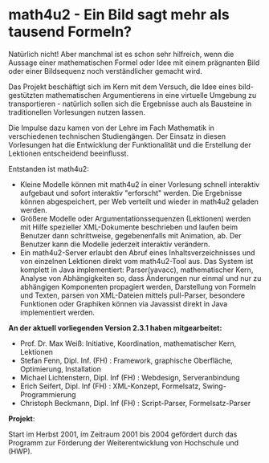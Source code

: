 math4u2 -  Ein Bild sagt mehr als tausend Formeln?
=======

Natürlich nicht!  Aber manchmal  ist es schon sehr hilfreich, wenn die Aussage einer mathematischen Formel oder Idee mit einem prägnanten Bild oder einer Bildsequenz  noch verständlicher gemacht wird.

Das Projekt beschäftigt sich im Kern mit dem Versuch, die Idee eines  bild-gestützten mathematischen Argumentierens in eine virtuelle Umgebung zu transportieren - natürlich sollen sich die Ergebnisse auch als Bausteine in traditionellen Vorlesungen nutzen lassen.

Die Impulse dazu kamen von der Lehre im Fach Mathematik in verschiedenen technischen Studiengängen. Der Einsatz in  diesen Vorlesungen hat die Entwicklung der Funktionalität und die Erstellung der Lektionen entscheidend beeinflusst.

Entstanden ist math4u2:
- Kleine Modelle können mit math4u2 in einer Vorlesung schnell interaktiv aufgebaut und sofort interaktiv "erforscht" werden. Die Ergebnisse können abgespeichert, per Web verteilt und wieder in math4u2 geladen werden.
- Größere Modelle oder Argumentationssequenzen (Lektionen) werden mit Hilfe spezieller XML-Dokumente beschrieben und laufen beim Benutzer dann schrittweise, gegebenenfalls mit Animation, ab. Der Benutzer kann die Modelle jederzeit interaktiv verändern.
- Ein math4u2-Server erlaubt den Abruf eines Inhaltsverzeichnisses und von einzelnen Lektionen direkt vom math4u2-Tool aus.
Das System ist komplett in Java implementiert: Parser(yavacc), mathematischer Kern,  Analyse von Abhängigkeiten so, dass Änderungen nur einmal und nur zu  abhängigen Komponenten propagiert  werden, Darstellung von Formeln und Texten, parsen von XML-Dateien mittels pull-Parser, besondere Funktionen oder Graphiken können via Javassist  direkt in Java implementiert werden. 


**An der aktuell vorliegenden Version 2.3.1 haben mitgearbeitet:**
- Prof. Dr. Max Weiß: Initiative, Koordination, mathematischer Kern, Lektionen
- Stefan Fenn, Dipl. Inf. (FH) : Framework, graphische Oberfläche, Optimierung, Installation
- Michael Lichtenstern, Dipl. Inf (FH) : Webdesign, Serveranbindung
- Erich Seifert, Dipl. Inf (FH) : XML-Konzept, Formelsatz, Swing-Programmierung
- Christoph Beckmann, Dipl. Inf (FH) : Script-Parser, Formelsatz-Parser

**Projekt**:

Start im Herbst 2001, im Zeitraum 2001 bis 2004 gefördert durch das  Programm zur Förderung der Weiterentwicklung von Hochschule und (HWP).
